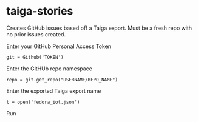 # taiga-stories

Creates GitHub issues based off a Taiga export.
Must be a fresh repo with no prior issues created.

Enter your GitHub Personal Access Token
~~~
git = Github('TOKEN')
~~~

Enter the GitHUb repo namespace
~~~
repo = git.get_repo("USERNAME/REPO_NAME")
~~~

Enter the exported Taiga export name
~~~
t = open('fedora_iot.json')
~~~

Run
